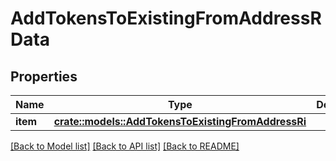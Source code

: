# AddTokensToExistingFromAddressRData

## Properties

Name | Type | Description | Notes
------------ | ------------- | ------------- | -------------
**item** | [**crate::models::AddTokensToExistingFromAddressRi**](AddTokensToExistingFromAddressRI.md) |  | 

[[Back to Model list]](../README.md#documentation-for-models) [[Back to API list]](../README.md#documentation-for-api-endpoints) [[Back to README]](../README.md)


